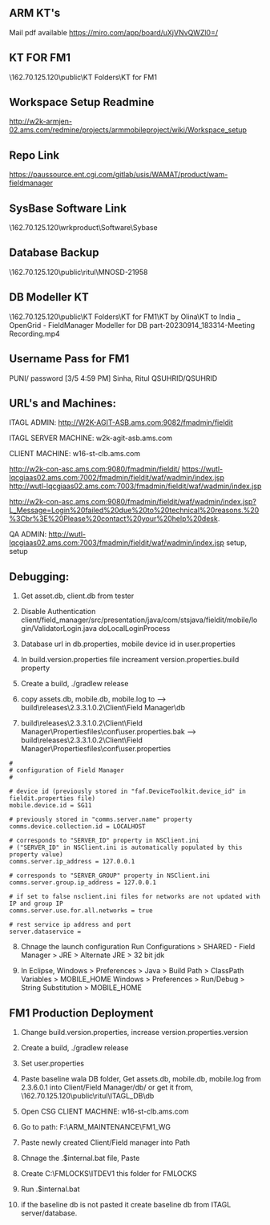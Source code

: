 ## ARM KT's
Mail pdf available
https://miro.com/app/board/uXjVNvQWZl0=/

## KT FOR FM1
\\162.70.125.120\public\KT Folders\KT for FM1

## Workspace Setup Readmine
http://w2k-armjen-02.ams.com/redmine/projects/armmobileproject/wiki/Workspace_setup

## Repo Link
https://paussource.ent.cgi.com/gitlab/usis/WAMAT/product/wam-fieldmanager

## SysBase Software Link
\\162.70.125.120\wrkproduct\Software\Sybase

## Database Backup
\\162.70.125.120\public\ritul\MNOSD-21958

## DB Modeller KT
\\162.70.125.120\public\KT Folders\KT for FM1\KT by Olina\KT to India _ OpenGrid - FieldManager Modeller for DB part-20230914_183314-Meeting Recording.mp4

## Username Pass for FM1
PUNI/ password
[3/5 4:59 PM] Sinha, Ritul
QSUHRID/QSUHRID

## URL's and Machines:

ITAGL ADMIN: http://W2K-AGIT-ASB.ams.com:9082/fmadmin/fieldit

ITAGL SERVER MACHINE: w2k-agit-asb.ams.com

CLIENT MACHINE: w16-st-clb.ams.com

http://w2k-con-asc.ams.com:9080/fmadmin/fieldit/
https://wutl-lqcgiaas02.ams.com:7002/fmadmin/fieldit/waf/wadmin/index.jsp
http://wutl-lqcgiaas02.ams.com:7003/fmadmin/fieldit/waf/wadmin/index.jsp

http://w2k-con-asc.ams.com:9080/fmadmin/fieldit/waf/wadmin/index.jsp?L_Message=Login%20failed%20due%20to%20technical%20reasons.%20%3Cbr%3E%20Please%20contact%20your%20help%20desk.

QA ADMIN:
http://wutl-lqcgiaas02.ams.com:7003/fmadmin/fieldit/waf/wadmin/index.jsp
setup, setup

## Debugging:
1. Get asset.db, client.db from tester

2. Disable Authentication
client/field_manager/src/presentation/java/com/stsjava/fieldit/mobile/login/ValidatorLogin.java
doLocalLoginProcess

3. Database url in db.properties, mobile device id in user.properties

4. In build.version.properties file increament version.properties.build property

5. Create a build, ./gradlew release

6. copy assets.db, mobile.db, mobile.log to --> build\releases\2.3.3.1.0.2\Client\Field Manager\db

7. build\releases\2.3.3.1.0.2\Client\Field Manager\Propertiesfiles\conf\user.properties.bak --> build\releases\2.3.3.1.0.2\Client\Field Manager\Propertiesfiles\conf\user.properties
```
#
# configuration of Field Manager
#
 
# device id (previously stored in "faf.DeviceToolkit.device_id" in fieldit.properties file)
mobile.device.id = SG11
 
# previously stored in "comms.server.name" property
comms.device.collection.id = LOCALHOST
 
# corresponds to "SERVER_ID" property in NSClient.ini
# ("SERVER_ID" in NSClient.ini is automatically populated by this property value)
comms.server.ip_address = 127.0.0.1
 
# corresponds to "SERVER_GROUP" property in NSClient.ini
comms.server.group.ip_address = 127.0.0.1
 
# if set to false nsclient.ini files for networks are not updated with IP and group IP
comms.server.use.for.all.networks = true
 
# rest service ip address and port
server.dataservice =
```

8. Chnage the launch configuration
Run Configurations > SHARED - Field Manager > JRE > Alternate JRE > 32 bit jdk

9. In Eclipse,
Windows > Preferences > Java > Build Path > ClassPath Variables > MOBILE_HOME
Windows > Preferences > Run/Debug > String Substitution > MOBILE_HOME

## FM1 Production Deployment
1. Change build.version.properties, increase version.properties.version

2. Create a build, ./gradlew release

3. Set user.properties
<!-- 
mobile.device.id = ITDEV1               #id taken from ITAGL ADMIN: http://W2K-AGIT-ASB.ams.com:9082/fmadmin/fieldit
 
comms.device.collection.id = COMMS1     #id taken from ITAGL ADMIN: http://W2K-AGIT-ASB.ams.com:9082/fmadmin/fieldit
 
comms.server.ip_address = 172.18.6.31   #IP Address taken from ITAGL SERVER MACHINE: w2k-agit-asb.ams.com
 
comms.server.group.ip_address = 172.18.6.31     #IP Address taken from ITAGL SERVER MACHINE: w2k-agit-asb.ams.com
-->

4. Paste baseline wala DB folder, Get assets.db, mobile.db, mobile.log from 2.3.6.0.1 into Client/Field Manager/db/
or get it from, \\162.70.125.120\public\ritul\ITAGL_DB\db

4. Open CSG CLIENT MACHINE: w16-st-clb.ams.com

5. Go to path: F:\ARM_MAINTENANCE\FM1_WG

6. Paste newly created Client/Field manager into Path

7. Chnage the .\$internal.bat file,
Paste
<!-- Set ARM_APPLOCK=C:\FMLOCKS\ITDEV1      # around line 10 -->

8. Create C:\FMLOCKS\ITDEV1 this folder for FMLOCKS

9. Run .\$internal.bat

10. if the baseline db is not pasted it create baseline db from ITAGL server/database.